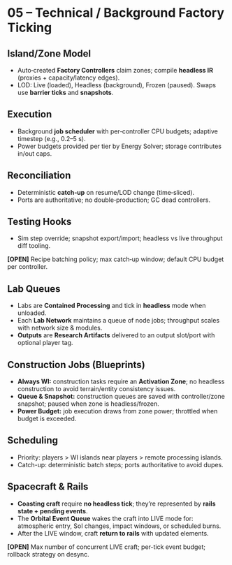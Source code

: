 # 05 – Technical / Background Factory Ticking

## Island/Zone Model
- Auto‑created **Factory Controllers** claim zones; compile **headless IR** (proxies + capacity/latency edges).  
- LOD: Live (loaded), Headless (background), Frozen (paused). Swaps use **barrier ticks** and **snapshots**.

## Execution
- Background **job scheduler** with per‑controller CPU budgets; adaptive timestep (e.g., 0.2–5 s).  
- Power budgets provided per tier by Energy Solver; storage contributes in/out caps.

## Reconciliation
- Deterministic **catch‑up** on resume/LOD change (time‑sliced).  
- Ports are authoritative; no double‑production; GC dead controllers.

## Testing Hooks
- Sim step override; snapshot export/import; headless vs live throughput diff tooling.

**[OPEN]** Recipe batching policy; max catch‑up window; default CPU budget per controller.

## Lab Queues
- Labs are **Contained Processing** and tick in **headless** mode when unloaded.
- Each **Lab Network** maintains a queue of node jobs; throughput scales with network size & modules.
- **Outputs** are **Research Artifacts** delivered to an output slot/port with optional player tag.

## Construction Jobs (Blueprints)
- **Always WI:** construction tasks require an **Activation Zone**; no headless construction to avoid terrain/entity consistency issues.
- **Queue & Snapshot:** construction queues are saved with controller/zone snapshot; paused when zone is headless/frozen.
- **Power Budget:** job execution draws from zone power; throttled when budget is exceeded.

## Scheduling
- Priority: players > WI islands near players > remote processing islands.
- Catch-up: deterministic batch steps; ports authoritative to avoid dupes.

## Spacecraft & Rails
- **Coasting craft** require **no headless tick**; they’re represented by **rails state + pending events**.  
- The **Orbital Event Queue** wakes the craft into LIVE mode for: atmospheric entry, SoI changes, impact windows, or scheduled burns.  
- After the LIVE window, craft **return to rails** with updated elements.

**[OPEN]** Max number of concurrent LIVE craft; per-tick event budget; rollback strategy on desync.